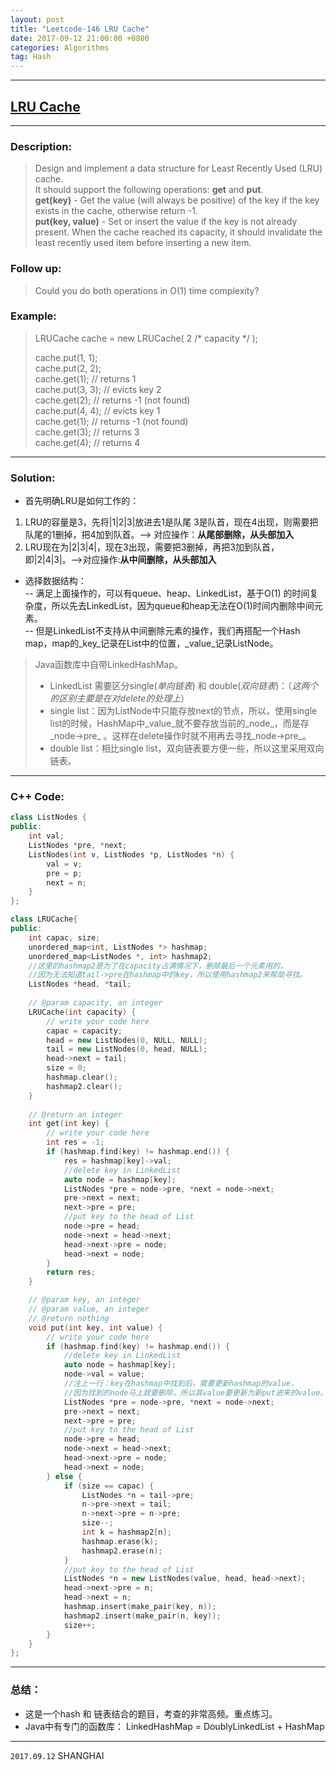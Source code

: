 ```yaml
---
layout: post
title: "Leetcode-146 LRU Cache"
date: 2017-09-12 21:00:00 +0800 
categories: Algorithms
tag: Hash
---
```


<!-- more -->

---
## [LRU Cache](https://leetcode.com/problems/lru-cache/description/)
---

### Description:    
>Design and implement a data structure for Least Recently Used (LRU) cache.     
>It should support the following operations: **get** and **put**.    
>**get(key)** - Get the value (will always be positive) of the key if the key exists in the cache, otherwise return -1.    
>**put(key, value)** - Set or insert the value if the key is not already present. When the cache reached its capacity, it should invalidate the least recently used item before inserting a new item.     


### Follow up:    
>Could you do both operations in O(1) time complexity?    

### Example:     
>LRUCache cache = new LRUCache( 2 /* capacity */ );    
>    
>cache.put(1, 1);    
>cache.put(2, 2);    
>cache.get(1);       // returns 1    
>cache.put(3, 3);    // evicts key 2    
>cache.get(2);       // returns -1 (not found)    
>cache.put(4, 4);    // evicts key 1    
>cache.get(1);       // returns -1 (not found)    
>cache.get(3);       // returns 3    
>cache.get(4);       // returns 4    

---
    
### Solution:    
- 首先明确LRU是如何工作的：    
1. LRU的容量是3，先将|1|2|3|放进去1是队尾 3是队首，现在4出现，则需要把队尾的1删掉，把4加到队首。--> 对应操作：**从尾部删除，从头部加入**    
2. LRU现在为|2|3|4|，现在3出现，需要把3删掉，再把3加到队首，即|2|4|3|。-->对应操作:**从中间删除，从头部加入**     
       
- 选择数据结构：    
-- 满足上面操作的，可以有queue、heap、LinkedList，基于O(1) 的时间复杂度，所以先去LinkedList，因为queue和heap无法在O(1)时间内删除中间元素。        
-- 但是LinkedList不支持从中间删除元素的操作，我们再搭配一个Hash map，map的_key_记录在List中的位置，_value_记录ListNode。    
>Java函数库中自带LinkedHashMap。    
>- LinkedList 需要区分single(_单向链表_) 和 double(_双向链表_)：（_这两个的区别主要是在对delete的处理上_）    
>- single list：因为ListNode中只能存放next的节点，所以，使用single list的时候，HashMap中_value_就不要存放当前的_node_，而是存_node->pre_ 。这样在delete操作时就不用再去寻找_node->pre_。         
>- double list：相比single list，双向链表要方便一些，所以这里采用双向链表。      

---     
       
### C++ Code:     

```cpp
class ListNodes {
public:
    int val;
    ListNodes *pre, *next;
    ListNodes(int v, ListNodes *p, ListNodes *n) {
        val = v;
        pre = p;
        next = n;
    }
};

class LRUCache{
public:
    int capac, size;
    unordered_map<int, ListNodes *> hashmap;
    unordered_map<ListNodes *, int> hashmap2;
    //这里的hashmap2是为了在capacity占满情况下，删除最后一个元素用的， 
    //因为无法知道tail->pre在hashmap中的key，所以使用hashmap2来帮助寻找。
    ListNodes *head, *tail;
    
    // @param capacity, an integer
    LRUCache(int capacity) {
        // write your code here
        capac = capacity;
        head = new ListNodes(0, NULL, NULL);
        tail = new ListNodes(0, head, NULL);
        head->next = tail;
        size = 0;
        hashmap.clear();
        hashmap2.clear();
    }
    
    // @return an integer
    int get(int key) {
        // write your code here
        int res = -1;
        if (hashmap.find(key) != hashmap.end()) {
            res = hashmap[key]->val;
            //delete key in LinkedList
            auto node = hashmap[key];
            ListNodes *pre = node->pre, *next = node->next;
            pre->next = next;
            next->pre = pre;
            //put key to the head of List
            node->pre = head;
            node->next = head->next;
            head->next->pre = node;
            head->next = node;
        }
        return res;
    }

    // @param key, an integer
    // @param value, an integer
    // @return nothing
    void put(int key, int value) {
        // write your code here
        if (hashmap.find(key) != hashmap.end()) {
            //delete key in LinkedList
            auto node = hashmap[key];
            node->val = value;  
            //注上一行：key在hashmap中找到后，需要更新hashmap的value，
            //因为找到的node马上就要删除，所以其value要更新为新put进来的value。
            ListNodes *pre = node->pre, *next = node->next;
            pre->next = next;
            next->pre = pre;
            //put key to the head of List
            node->pre = head;
            node->next = head->next;
            head->next->pre = node;
            head->next = node;
        } else {
            if (size == capac) {
                ListNodes *n = tail->pre;
                n->pre->next = tail;
                n->next->pre = n->pre;
                size--;
                int k = hashmap2[n];
                hashmap.erase(k);
                hashmap2.erase(n);
            }
            //put key to the head of List
            ListNodes *n = new ListNodes(value, head, head->next);
            head->next->pre = n;
            head->next = n;
            hashmap.insert(make_pair(key, n));
            hashmap2.insert(make_pair(n, key));
            size++;
        }
    }
};

```

---

### 总结：   
- 这是一个hash 和 链表结合的题目，考查的非常高频。重点练习。     
- Java中有专门的函数库： LinkedHashMap = DoublyLinkedList + HashMap     

---

`2017.09.12` SHANGHAI     
